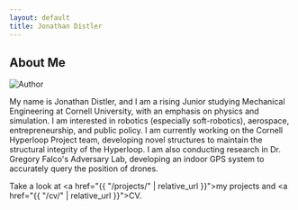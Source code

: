 ```yaml
---
layout: default
title: Jonathan Distler
---
```


## About Me

![Author](https://github.com/user-attachments/assets/43caed04-54ca-4966-ab4f-7387bbf78df6)


 
My name is Jonathan Distler, and I am a rising Junior studying Mechanical Engineering at Cornell University, with an emphasis on physics and simulation. I am interested in robotics (especially soft-robotics), aerospace, entrepreneurship, and public policy. I am currently working on the Cornell Hyperloop Project team, developing novel structures to maintain the structural integrity of the Hyperloop. I am also conducting research in Dr. Gregory Falco's Adversary Lab, developing an indoor GPS system to accurately query the position of drones. 

Take a look at <a href="{{ "/projects/" | relative_url }}">my projects</a> and <a href="{{ "/cv/" | relative_url }}">CV</a>.
